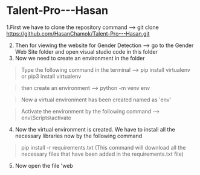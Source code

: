# Talent-Pro---Hasan
1.First we have to clone the repository  command --> git clone https://github.com/HasanChamok/Talent-Pro---Hasan.git

2. Then for viewing the website for Gender Detection --> go to the Gender Web Site folder and open visual studio code in this folder
3. Now we need to create an environment in the folder 
  > Type the following command in the terminal --> pip install virtualenv or pip3 install virtualenv

  > then create an environment                 --> python -m venv env 

  > Now a virtual environment has been created named as 'env'

  > Activate the environment by the following command   --> env\Scripts\activate  
4. Now the virtual environment is created. We have to install all the necessary libraries now by the following command
  > pip install -r requirements.txt       (This command will download all the necessary files that have been added in the requirements.txt file)

5. Now open the file 'web

